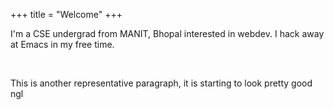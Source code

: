 +++
title = "Welcome"
+++

I'm a CSE undergrad from MANIT, Bhopal interested in webdev. I hack away at Emacs in my free time.

<br />

This is another representative paragraph, it is starting to look pretty good ngl
